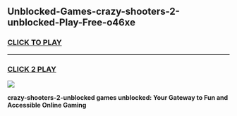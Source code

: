 
## Unblocked-Games-crazy-shooters-2-unblocked-Play-Free-o46xe
<h3>
<a href="https://premium76.site?title=crazy-shooters-2-unblocked&ref=23A">CLICK TO PLAY</a></h3>
<hr>

<h3>
<a href="https://premium76.site?title=crazy-shooters-2-unblocked&ref=23A">CLICK 2 PLAY</a>
  
</h3>

<a href="https://premium76.site?title=crazy-shooters-2-unblocked&ref=23A"><img src="https://clearcache.store/games.png"></a>


**crazy-shooters-2-unblocked games unblocked: Your Gateway to Fun and Accessible Online Gaming**
